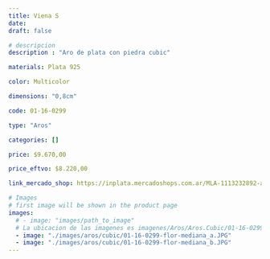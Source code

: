 ```yaml
---
title: Viena S
date: 
draft: false

# descripcion
description : "Aro de plata con piedra cubic"

materials: Plata 925

color: Multicolor

dimensions: "0,8cm"

code: 01-16-0299

type: "Aros"

categories: []

price: $9.670,00

price_eftvo: $8.220,00

link_mercado_shop: https://inplata.mercadoshops.com.ar/MLA-1113232892-aros-plata-925-y-cubic-color-viena-s-_JM

# Images
# first image will be shown in the product page
images:
  # - image: "images/path_to_image"
  # La ubicacion de las imagenes es imagenes/Aros/Aros.Cubic/01-16-0299-viena-s
  - image: "./images/aros/cubic/01-16-0299-flor-mediana_a.JPG"
  - image: "./images/aros/cubic/01-16-0299-flor-mediana_b.JPG"
---
```

